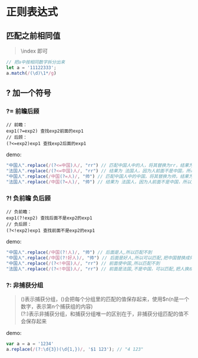 # 正则表达式

## 匹配之前相同值
> \index 即可
```js
// 把a中按相同数字拆分出来
let a = '11122333';
a.match(/(\d)\1*/g)
```

## ? 加一个符号

### ?= 前瞻后顾
```
// 前瞻：
exp1(?=exp2) 查找exp2前面的exp1
// 后顾：
(?<=exp2)exp1 查找exp2后面的exp1
```

demo:
```js
"中国人".replace(/(?<=中国)人/, "rr") // 匹配中国人中的人，将其替换为rr，结果为 中国rr
"法国人".replace(/(?<=中国)人/, "rr") // 结果为 法国人，因为人前面不是中国，所以无法匹配到
"中国人".replace(/中国(?=人)/, "帅") // 匹配中国人中的中国，将其替换为帅，结果为 帅人
"法国人".replace(/中国(?=人)/, "帅") // 结果为 法国人，因为人前面不是中国，所以无法匹配到
```

### ?! 负前瞻 负后顾
```
// 负前瞻：
exp1(?!exp2) 查找后面不是exp2的exp1
// 负后顾：
(?<!exp2)exp1 查找前面不是exp2的exp1
```
demo:
```js
"中国人".replace(/中国(?!人)/, "帅") // 后面是人,所以匹配不到
"中国人".replace(/中国(?!好人)/, "帅") // 后面是好人,所以可以匹配,把中国替换成帅, 结果为  帅人
"中国人".replace(/(?<!中国)人/, "rr") // 前面使中国,所以匹配不到
"法国人".replace(/(?<!中国)人/, "rr") // 前面是法国,不是中国，可以匹配,把人换成rr, 结果为 法国rr
```

### ?: 非捕获分组
> ()表示捕获分组，()会把每个分组里的匹配的值保存起来，使用$n(n是一个数字，表示第n个捕获组的内容)<br>
> (?:)表示非捕获分组，和捕获分组唯一的区别在于，非捕获分组匹配的值不会保存起来

demo:
```js
var a = a = '1234'
a.replace(/(?:\d{3})(\d{1,})/, '$1 123'); // "4 123"
```